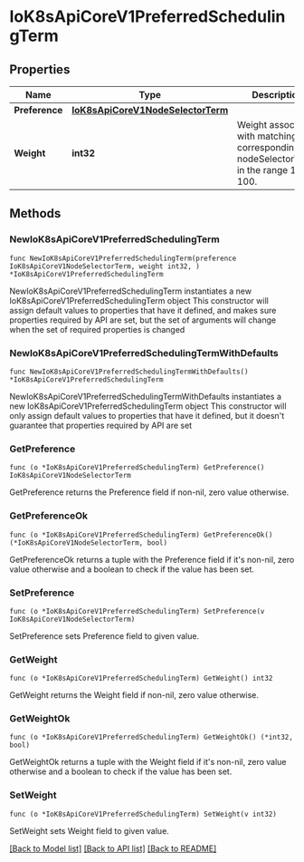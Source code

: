 # IoK8sApiCoreV1PreferredSchedulingTerm

## Properties

Name | Type | Description | Notes
------------ | ------------- | ------------- | -------------
**Preference** | [**IoK8sApiCoreV1NodeSelectorTerm**](IoK8sApiCoreV1NodeSelectorTerm.md) |  | 
**Weight** | **int32** | Weight associated with matching the corresponding nodeSelectorTerm, in the range 1-100. | 

## Methods

### NewIoK8sApiCoreV1PreferredSchedulingTerm

`func NewIoK8sApiCoreV1PreferredSchedulingTerm(preference IoK8sApiCoreV1NodeSelectorTerm, weight int32, ) *IoK8sApiCoreV1PreferredSchedulingTerm`

NewIoK8sApiCoreV1PreferredSchedulingTerm instantiates a new IoK8sApiCoreV1PreferredSchedulingTerm object
This constructor will assign default values to properties that have it defined,
and makes sure properties required by API are set, but the set of arguments
will change when the set of required properties is changed

### NewIoK8sApiCoreV1PreferredSchedulingTermWithDefaults

`func NewIoK8sApiCoreV1PreferredSchedulingTermWithDefaults() *IoK8sApiCoreV1PreferredSchedulingTerm`

NewIoK8sApiCoreV1PreferredSchedulingTermWithDefaults instantiates a new IoK8sApiCoreV1PreferredSchedulingTerm object
This constructor will only assign default values to properties that have it defined,
but it doesn't guarantee that properties required by API are set

### GetPreference

`func (o *IoK8sApiCoreV1PreferredSchedulingTerm) GetPreference() IoK8sApiCoreV1NodeSelectorTerm`

GetPreference returns the Preference field if non-nil, zero value otherwise.

### GetPreferenceOk

`func (o *IoK8sApiCoreV1PreferredSchedulingTerm) GetPreferenceOk() (*IoK8sApiCoreV1NodeSelectorTerm, bool)`

GetPreferenceOk returns a tuple with the Preference field if it's non-nil, zero value otherwise
and a boolean to check if the value has been set.

### SetPreference

`func (o *IoK8sApiCoreV1PreferredSchedulingTerm) SetPreference(v IoK8sApiCoreV1NodeSelectorTerm)`

SetPreference sets Preference field to given value.


### GetWeight

`func (o *IoK8sApiCoreV1PreferredSchedulingTerm) GetWeight() int32`

GetWeight returns the Weight field if non-nil, zero value otherwise.

### GetWeightOk

`func (o *IoK8sApiCoreV1PreferredSchedulingTerm) GetWeightOk() (*int32, bool)`

GetWeightOk returns a tuple with the Weight field if it's non-nil, zero value otherwise
and a boolean to check if the value has been set.

### SetWeight

`func (o *IoK8sApiCoreV1PreferredSchedulingTerm) SetWeight(v int32)`

SetWeight sets Weight field to given value.



[[Back to Model list]](../README.md#documentation-for-models) [[Back to API list]](../README.md#documentation-for-api-endpoints) [[Back to README]](../README.md)


